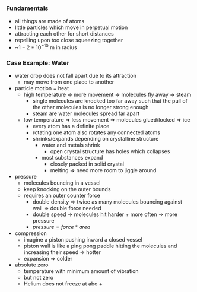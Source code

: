 ### Fundamentals
+ all things are made of atoms
+ little particles which move in perpetual motion
+ attracting each other for short distances
+ repelling  upon too close squeezing together
+ ~$1-2 * 10^{-10}$ m in radius

### Case Example: Water
+ water drop does not fall apart due to its attraction
	+ may move from one place to another
+ particle motion = heat
	+ high temperature => more movement => molecules fly away => steam
		+ single molecules are knocked too far away such that the pull of the other molecules is no longer strong enough
		+ steam are water molecules spread far apart
	+ low temperature => less movement => molecules glued/locked => ice
		+ every atom has a definite place
		+ rotating one atom also rotates any connected atoms
		+ shrinks/expands depending on crystalline structure
			+ water and metals shrink
				+ open crystal structure has holes which collapses
			+ most substances expand
				+ closely packed in solid crystal
				+ melting => need more room to jiggle around
+ pressure
	+ molecules bouncing in a vessel
	+ keep knocking on the outer bounds
	+ requires an outer counter force 
		+ double density => twice as many molecules bouncing against wall => double force needed
		+ double speed => molecules hit harder + more often => more pressure
		+ $pressure = force * area$
+ compression
	+ imagine a piston pushing inward a closed vessel
	+ piston wall is like a ping pong paddle hitting the molecules and increasing their speed => hotter
	+ expansion => colder
+ absolute zero
	+ temperature with minimum amount of vibration
	+ but not zero
	+ Helium does not freeze at abo
		+ 
